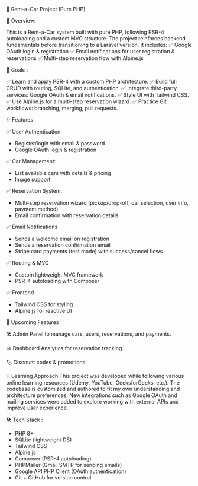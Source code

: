🚗 Rent-a-Car Project (Pure PHP)

📌 Overview:

This is a Rent-a-Car system built with pure PHP, following PSR-4 autoloading and a custom MVC structure.
The project reinforces backend fundamentals before transitioning to a Laravel version.
It includes:
✅ Google OAuth login & registration
✅ Email notifications for user registration & reservations
✅ Multi-step reservation flow with Alpine.js

🎯 Goals :

✅ Learn and apply PSR-4 with a custom PHP architecture.
✅ Build full CRUD with routing, SQLite, and authentication.
✅ Integrate third-party services: Google OAuth & email notifications.
✅ Style UI with Tailwind CSS.
✅ Use Alpine.js for a multi-step reservation wizard.
✅ Practice Git workflows: branching, merging, pull requests.

✨ Features 

✅ User Authentication:

- Register/login with email & password
- Google OAuth login & registration
  
✅ Car Management:

- List available cars with details & pricing
- Image support
  
✅ Reservation System:

- Multi-step reservation wizard (pickup/drop-off, car selection, user info, payment method)
- Email confirmation with reservation details
  
✅ Email Notifications

- Sends a welcome email on registration
- Sends a reservation confirmation email
- Stripe card payments (test mode) with success/cancel flows
  
✅ Routing & MVC

- Custom lightweight MVC framework
- PSR-4 autoloading with Composer
  
✅ Frontend

- Tailwind CSS for styling
- Alpine.js for reactive UI

🚀 Upcoming Features

🛠 Admin Panel to manage cars, users, reservations, and payments.

📊 Dashboard Analytics for reservation tracking.

🏷 Discount codes & promotions.

💡 Learning Approach
This project was developed while following various online learning resources (Udemy, YouTube, GeeksforGeeks, etc.).
The codebase is customized and authored to fit my own understanding and architecture preferences.
New integrations such as Google OAuth and mailing services were added to explore working with external APIs and improve user experience.

🛠️ Tech Stack :
- PHP 8+
- SQLite (lightweight DB)
- Tailwind CSS
- Alpine.js
- Composer (PSR-4 autoloading)
- PHPMailer (Gmail SMTP for sending emails)
- Google API PHP Client (OAuth authentication)
- Git + GitHub for version control
